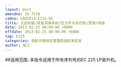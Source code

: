 ```yaml
---
layout: post
amendno: 39-7578
cadno: CAD2013-E225-01
title: 主齿轮箱/紧急润滑系统/压力开关的识别/更换/改装
date: 2013-02-25 00:00:00 +0800
effdate: 2013-02-25 00:00:00 +0800
tag: E225
categories: 民航中南地区管理局适航审定处
author: 朱江
---
```


##适用范围:
本指令适用于所有序列号的EC 225 LP直升机。

